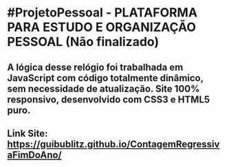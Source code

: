 # #ProjetoPessoal - PLATAFORMA PARA ESTUDO E ORGANIZAÇÃO PESSOAL (Não finalizado)

## A lógica desse relógio foi trabalhada em JavaScript com código totalmente dinâmico, sem necessidade de atualização. Site 100% responsivo, desenvolvido com CSS3 e HTML5 puro. 
## Link Site: <div >https://guibublitz.github.io/ContagemRegressivaFimDoAno/</div>


